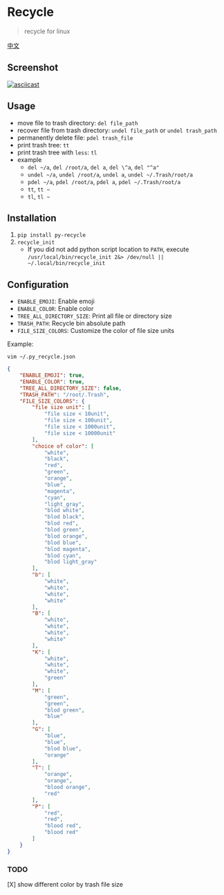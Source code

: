 # Recycle
> recycle for linux

[中文](./README_CN.md)

## Screenshot
[![asciicast](https://asciinema.org/a/nX4UaebaXMGFWYvHuBui0WsLi.svg)](https://asciinema.org/a/nX4UaebaXMGFWYvHuBui0WsLi)


## Usage
- move file to trash directory: `del file_path`
- recover file from trash directory: `undel file_path` or `undel trash_path`
- permanently delete file: `pdel trash_file`
- print trash tree: `tt`
- print trash tree with `less`: `tl`
- example
    - `del ~/a`, `del /root/a`, `del a`, `del \^a`, `del "^a"`
    - `undel ~/a`, `undel /root/a`, `undel a`, `undel ~/.Trash/root/a`
    - `pdel ~/a`, `pdel /root/a`, `pdel a`, `pdel ~/.Trash/root/a`
    - `tt`, `tt ~`
    - `tl`, `tl ~`

## Installation
1. `pip install py-recycle`
2. `recycle_init`
    - If you did not add python script location to `PATH`, execute `/usr/local/bin/recycle_init 2&> /dev/null || ~/.local/bin/recycle_init`

## Configuration
- `ENABLE_EMOJI`: Enable emoji
- `ENABLE_COLOR`: Enable color
- `TREE_ALL_DIRECTORY_SIZE`: Print all file or directory size
- `TRASH_PATH`: Recycle bin absolute path
- `FILE_SIZE_COLORS`: Customize the color of file size units

Example:

`vim ~/.py_recycle.json`

```Json
{
    "ENABLE_EMOJI": true,
    "ENABLE_COLOR": true,
    "TREE_ALL_DIRECTORY_SIZE": false,
    "TRASH_PATH": "/root/.Trash",
    "FILE_SIZE_COLORS": {
        "file size unit": [
            "file size < 10unit",
            "file size < 100unit",
            "file size < 1000unit",
            "file size < 10000unit"
        ],
        "choice of color": [
            "white",
            "black",
            "red",
            "green",
            "orange",
            "blue",
            "magenta",
            "cyan",
            "light_gray",
            "blod white",
            "blod black",
            "blod red",
            "blod green",
            "blod orange",
            "blod blue",
            "blod magenta",
            "blod cyan",
            "blod light_gray"
        ],
        "b": [
            "white",
            "white",
            "white",
            "white"
        ],
        "B": [
            "white",
            "white",
            "white",
            "white"
        ],
        "K": [
            "white",
            "white",
            "white",
            "green"
        ],
        "M": [
            "green",
            "green",
            "blod green",
            "blue"
        ],
        "G": [
            "blue",
            "blue",
            "blod blue",
            "orange"
        ],
        "T": [
            "orange",
            "orange",
            "blood orange",
            "red"
        ],
        "P": [
            "red",
            "red",
            "blood red",
            "blood red"
        ]
    }
}
```

### TODO
[X] show different color by trash file size
